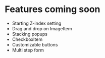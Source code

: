 # Features coming soon

- Starting Z-index setting 
- Drag and drop on ImageItem
- Stacking popups
- CheckboxItem
- Customizable buttons
- Multi step form
